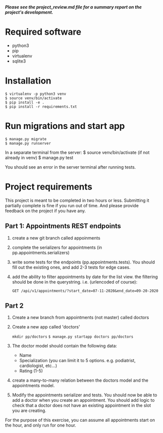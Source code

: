 ***Please see the project_review.md file for a summary report on the project's development.***

# Required software
- python3
- pip
- virtualenv
- sqlite3

# Installation
    $ virtualenv -p python3 venv
    $ source venv/bin/activate
    $ pip install -e .
    $ pip install -r requirements.txt

# Run migrations and start app
    $ manage.py migrate
    $ manage.py runserver

In a separate terminal from the server:
    $ source venv/bin/activate (if not already in venv)
    $ manage.py test

You should see an error in the server terminal after running tests.

# Project requirements

This project is meant to be completed in two hours or less. Submitting it partially complete is fine if you run out of time. And please provide feedback on the project if you have any.

## Part 1: Appointments REST endpoints
1. create a new git branch called appoinments
2. complete the serializers for appointments (in pp.appointments.serializers)
3. write some tests for the endpoints (pp.appointments.tests). You should fill out the existing ones, and add 2-3 tests for edge cases.
4. add the ability to filter appointments by date for the list view. the filtering should be done in the querystring. i.e. (urlencoded of course):

    `GET /api/v1/appointments/?start_date=07-11-2020&end_date=09-20-2020`

## Part 2

1. Create a new branch from appointments (not master) called doctors
2. Create a new app called 'doctors'

    `mkdir pp/doctors`
    `$ manage.py startapp doctors pp/doctors`

3. The doctor model should contain the following data:
    - Name
    - Specialization (you can limit it to 5 options. e.g. podiatrist, cardiologist, etc...)
    - Rating (1-5)

4. create a many-to-many relation between the doctors model and the appointments model.

5. Modify the appointments serializer and tests. You should now be able to add a doctor when you create an appointment. You should add logic to check that a doctor does not have an existing appointment in the slot you are creating.

For the purpose of this exercise, you can assume all appointments start on the hour, and only run for one hour.